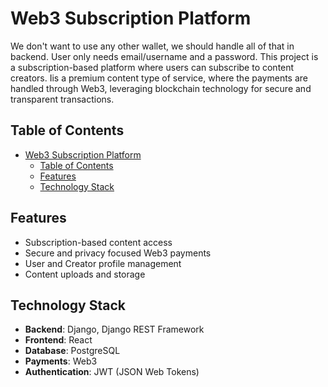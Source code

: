 # Web3 Subscription Platform

We don't want to use any other wallet, we should handle all of that in backend. User only needs email/username and a password.
This project is a subscription-based platform where users can subscribe to content creators. Iis a premium content type of service, where the payments are handled through Web3, leveraging blockchain technology for secure and transparent transactions.

## Table of Contents

- [Web3 Subscription Platform](#web3-subscription-platform)
  - [Table of Contents](#table-of-contents)
  - [Features](#features)
  - [Technology Stack](#technology-stack)

## Features

- Subscription-based content access
- Secure and privacy focused Web3 payments
- User and Creator profile management
- Content uploads and storage

## Technology Stack

- **Backend**: Django, Django REST Framework
- **Frontend**: React
- **Database**: PostgreSQL
- **Payments**: Web3
- **Authentication**: JWT (JSON Web Tokens)
  <!-- - **File Storage**: AWS S3 or equivalent -->
  <!-- - **DevOps**: Docker, Docker Compose, GitHub Actions -->
